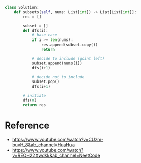 

```python
class Solution:
    def subsets(self, nums: List[int]) -> List[List[int]]:
        res = []

        subset = []
        def dfs(i):
            # base case
            if i >= len(nums):
                res.append(subset.copy())
                return

            # decide to include (goint left)
            subset.append(nums[i])
            dfs(i+1)

            # decide not to include
            subset.pop()
            dfs(i+1)

        # initiate
        dfs(0)
        return res
```

# Reference

- https://www.youtube.com/watch?v=CUzm-buvH_8&ab_channel=HuaHua
- https://www.youtube.com/watch?v=REOH22Xwdkk&ab_channel=NeetCode
